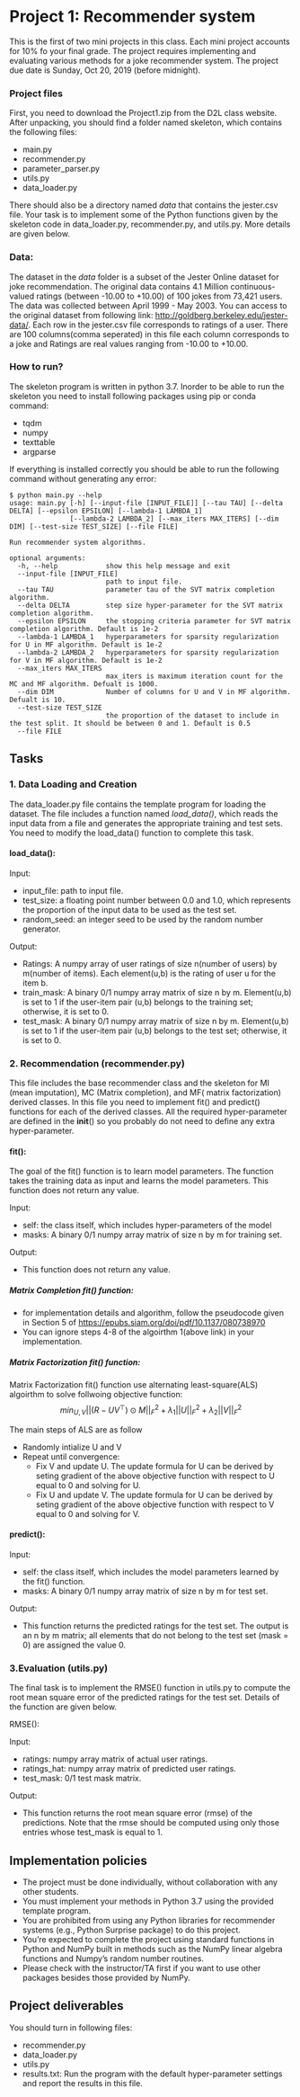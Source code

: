 
# Project 1: Recommender system 

This is the first of two mini projects in this class. Each mini project accounts for 10% fo your final grade. The project requires implementing and evaluating various methods for a joke recommender system. The project due date is Sunday, Oct 20, 2019 (before midnight).

### Project files
First, you need to download the Project1.zip from the D2L class website. After unpacking, you should find a folder named skeleton, which contains the following files:
* main.py
* recommender.py
* parameter_parser.py
* utils.py
* data_loader.py

There should also be a directory named *data* that contains the  jester.csv file. Your task is to implement some of the Python functions given by the skeleton code in data_loader.py, recommender.py, and utils.py. More details are given below. 

### Data:
The dataset in the *data* folder is a subset of the Jester Online dataset for joke recommendation. The original data contains 4.1 Million continuous-valued ratings (between -10.00 to +10.00) of 100 jokes from 73,421 users. The data was collected between April 1999 - May 2003. You can access to the original dataset from following link: http://goldberg.berkeley.edu/jester-data/. 
 Each row in the jester.csv file corresponds to ratings of a user. There are 100 columns(comma seperated) in this file each column corresponds to a joke and Ratings are real values ranging from -10.00 to +10.00.

### How to run?
The skeleton program is written in python 3.7. Inorder to be able to run the skeleton you need to install following packages using pip or conda command:
- tqdm
- numpy 
- texttable
- argparse

If everything is installed correctly you should be able to run the following command without generating any error:
```shell-script
$ python main.py --help
usage: main.py [-h] [--input-file [INPUT_FILE]] [--tau TAU] [--delta DELTA] [--epsilon EPSILON] [--lambda-1 LAMBDA_1]
               [--lambda-2 LAMBDA_2] [--max_iters MAX_ITERS] [--dim DIM] [--test-size TEST_SIZE] [--file FILE]

Run recommender system algorithms.

optional arguments:
  -h, --help            show this help message and exit
  --input-file [INPUT_FILE]
                        path to input file.
  --tau TAU             parameter tau of the SVT matrix completion algorithm.
  --delta DELTA         step size hyper-parameter for the SVT matrix completion algorithm.
  --epsilon EPSILON     the stopping criteria parameter for SVT matrix completion algorithm. Default is 1e-2
  --lambda-1 LAMBDA_1   hyperparameters for sparsity regularization for U in MF algorithm. Default is 1e-2
  --lambda-2 LAMBDA_2   hyperparameters for sparsity regularization for V in MF algorithm. Default is 1e-2
  --max_iters MAX_ITERS
                        max_iters is maximum iteration count for the MC and MF algorithm. Defualt is 1000.
  --dim DIM             Number of columns for U and V in MF algorithm. Defualt is 10.
  --test-size TEST_SIZE
                        the proportion of the dataset to include in the test split. It should be between 0 and 1. Default is 0.5
  --file FILE
```

## Tasks
### 1. Data Loading and Creation

The data_loader.py file contains the template program for loading the dataset. The file includes a function named *load_data()*, which reads the input data from a file and generates the appropriate training and test sets. You need to modify the load_data() function to complete this task.


#### load_data():
Input:
- input_file: path to input file.
- test_size: a floating point number between 0.0 and 1.0, which represents the proportion of the input data to be used as the test set.
- random_seed:  an integer seed to be used by the random number generator. 

Output:
- Ratings: A numpy array of user ratings of size n(number of users) by m(number of items). Each element(u,b) is the rating of user u for the item b. 
- train_mask:  A binary 0/1 numpy array matrix of size n by m. Element(u,b) is set to 1 if the user-item pair (u,b) belongs to the training set; otherwise, it is set to 0.
- test_mask: A binary 0/1 numpy array matrix of size n by m. Element(u,b) is set to 1 if the user-item pair (u,b) belongs to the test set; otherwise, it is set to 0.

### 2. Recommendation (recommender.py)

This file includes the base recommender class and the skeleton for MI (mean imputation), MC (Matrix completion), and MF( matrix factorization) derived classes. In this file you need to implement fit() and predict() functions for each of the derived classes. All the required  hyper-parameter are defined in the __init__() so you probably do not need to define
any extra hyper-parameter. 

#### fit():
The goal of the fit() function is to learn model parameters. The function takes the training data as input and learns the model parameters. This function does not return any value.

Input:
* self: the class itself, which includes hyper-parameters of the model
* masks: A binary 0/1 numpy array matrix of size n by m for training set.

Output:
* This function does not return any value. 

##### Matrix Completion fit() function:
* for implementation details and algorithm, follow the pseudocode given in Section 5 of
https://epubs.siam.org/doi/pdf/10.1137/080738970
* You can ignore steps 4-8 of the algoirthm 1(above link) in your implementation. 

##### Matrix Factorization fit() function:

Matrix Factorization fit() function use alternating least-square(ALS) algoirthm to solve follwoing objective function:
 $$min_{U,V} ||(R - UV^{\top})\odot M||^2_F + \lambda_1||U||^2_F + \lambda_2 ||V||^2_F $$

The main steps of ALS are as follow 

- Randomly intialize U and V
- Repeat until convergence:
    - Fix V and update U. The update formula for U can be derived by seting gradient of the above objective function with respect to U equal to 0 and solving for U.
    - Fix U and update V. The update formula for U can be derived by seting gradient of the above objective function with respect to V equal to 0 and solving for V.


#### predict():
Input:
* self: the class itself, which includes the model parameters learned by the fit() function.
* masks: A binary 0/1 numpy array matrix of size n by m for test set.

Output:
* This function returns the predicted ratings for the test set. The output is an n by m matrix; all elements that do not belong to the test set (mask = 0) are assigned the value 0. 



### 3.Evaluation (utils.py)

The final task is to implement the RMSE() function in utils.py to compute the root mean square error of the predicted ratings for the test set. Details of the function are given below.

RMSE():

Input:
- ratings:  numpy array matrix of actual user ratings.
- ratings_hat: numpy array matrix of predicted user ratings.
- test_mask:  0/1 test mask matrix. 

Output:
- This function returns the root mean square error (rmse) of the predictions. Note that the rmse should be computed using only those entries whose test_mask is equal to 1.


## Implementation policies

* The project must be done individually, without collaboration with any other students.
* You must implement your methods in Python 3.7 using the provided template program.
* You are prohibited from using any Python libraries for recommender systems (e.g., Python Surprise package) to do this project. 
* You’re expected to complete the project using standard functions in Python and NumPy built in methods such as the NumPy linear algebra functions and Numpy’s random number routines. 
* Please check with the instructor/TA first if you want to use other packages besides those provided by NumPy. 

## Project deliverables
You should turn in following files:
* recommender.py
* data_loader.py
* utils.py
* results.txt: Run the program with the default hyper-parameter settings and report the  results in this file.

